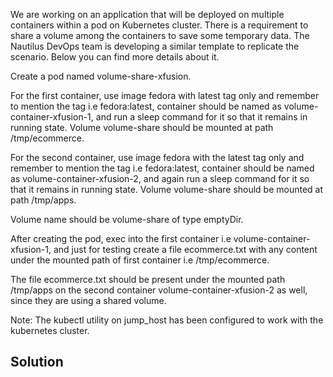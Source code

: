 We are working on an application that will be deployed on multiple containers within a pod on Kubernetes cluster. There is a requirement to share a volume among the containers to save some temporary data. The Nautilus DevOps team is developing a similar template to replicate the scenario. Below you can find more details about it.



Create a pod named volume-share-xfusion.


For the first container, use image fedora with latest tag only and remember to mention the tag i.e fedora:latest, container should be named as volume-container-xfusion-1, and run a sleep command for it so that it remains in running state. Volume volume-share should be mounted at path /tmp/ecommerce.


For the second container, use image fedora with the latest tag only and remember to mention the tag i.e fedora:latest, container should be named as volume-container-xfusion-2, and again run a sleep command for it so that it remains in running state. Volume volume-share should be mounted at path /tmp/apps.


Volume name should be volume-share of type emptyDir.


After creating the pod, exec into the first container i.e volume-container-xfusion-1, and just for testing create a file ecommerce.txt with any content under the mounted path of first container i.e /tmp/ecommerce.


The file ecommerce.txt should be present under the mounted path /tmp/apps on the second container volume-container-xfusion-2 as well, since they are using a shared volume.


Note: The kubectl utility on jump_host has been configured to work with the kubernetes cluster.


## Solution
